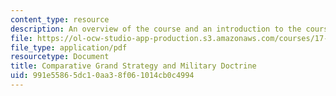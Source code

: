 ```yaml
---
content_type: resource
description: An overview of the course and an introduction to the course topics.
file: https://ol-ocw-studio-app-production.s3.amazonaws.com/courses/17-484-comparative-grand-strategy-and-military-doctrine-fall-2004/991e55865dc10aa38f061014cb0c4994_com_grd_strgy_04.pdf
file_type: application/pdf
resourcetype: Document
title: Comparative Grand Strategy and Military Doctrine
uid: 991e5586-5dc1-0aa3-8f06-1014cb0c4994
---
```

